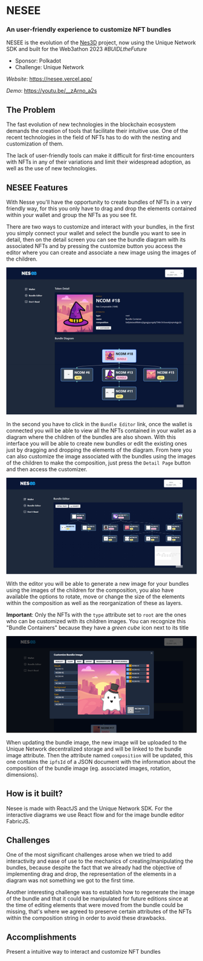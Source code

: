 # NESEE

### An user-friendly experience to customize NFT bundles

NESEE is the evolution of the [Nes3D](https://github.com/emoreno911/Nes3D) project, now using the Unique Network SDK and built for the Web3athon 2023 _#BUIDLtheFuture_

- Sponsor: Polkadot
- Challenge: Unique Network

*Website*: https://nesee.vercel.app/

*Demo*: https://youtu.be/__zArno_a2s

## The Problem

The fast evolution of new technologies in the blockchain ecosystem demands the creation of tools that facilitate their intuitive use. One of the recent technologies in the field of NFTs has to do with the nesting and customization of them.

The lack of user-friendly tools can make it difficult for first-time encounters with NFTs in any of their variations and limit their widespread adoption, as well as the use of new technologies.

## NESEE Features

With Nesse you'll have the opportunity to create bundles of NFTs in a very friendly way, for this you only have to drag and drop the elements contained within your wallet and group the NFTs as you see fit.

There are two ways to customize and interact with your bundles, in the first you simply connect your wallet and select the bundle you want to see in detail, then on the detail screen you can see the bundle diagram with its associated NFTs and by pressing the customize button you access the editor where you can create and associate a new image using the images of the children.

<img src="https://github.com/emoreno911/Nesee/blob/main/public/screen/detail.jpeg?raw=true" alt="image" />

In the second you have to click in the `Bundle Editor` link, once the wallet is connected you will be able to view all the NFTs contained in your wallet as a diagram where the children of the bundles are also shown. With this interface you will be able to create new bundles or edit the existing ones just by dragging and dropping the elements of the diagram. From here you can also customize the image associated with the bundles using the images of the children to make the composition, just press the `Detail Page` button and then access the customizer.

<img src="https://github.com/emoreno911/Nesee/blob/main/public/screen/editor.png?raw=true" alt="image" />

With the editor you will be able to generate a new image for your bundles using the images of the children for the composition, you also have available the options to rotate, move or change the size of the elements within the composition as well as the reorganization of these as layers. 

**Important**: Only the NFTs with the `type` attribute set to `root` are the ones who can be customized with its children images. You can recognize this "Bundle Containers" because they have a _green cube_ icon next to its title

<img src="https://github.com/emoreno911/Nesee/blob/main/public/screen/customizer.png?raw=true" alt="image" />

When updating the bundle image, the new image will be uploaded to the Unique Network decentralized storage and will be linked to the bundle image attribute. Then the attribute named `composition` will be updated, this one contains the `ipfsId` of a JSON document with the information about the composition of the bundle image (eg. associated images, rotation, dimensions).

## How is it built?
Nesee is made with ReactJS and the Unique Network SDK. For the interactive diagrams we use React flow and for the image bundle editor FabricJS.

## Challenges
One of the most significant challenges arose when we tried to add interactivity and ease of use to the mechanics of creating/manipulating the bundles, because despite the fact that we already had the objective of implementing drag and drop, the representation of the elements in a diagram was not something we got to the first time. 

Another interesting challenge was to establish how to regenerate the image of the bundle and that it could be manipulated for future editions since at the time of editing elements that were moved from the bundle could be missing, that's where we agreed to preserve certain attributes of the NFTs within the composition string in order to avoid these drawbacks.

## Accomplishments
Present a intuitive way to interact and customize NFT bundles